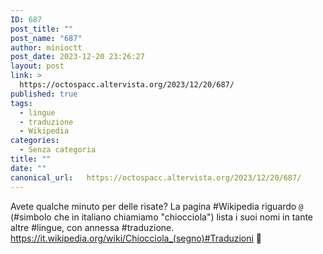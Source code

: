 ```yaml
---
ID: 687
post_title: ""
post_name: "687"
author: minioctt
post_date: 2023-12-20 23:26:27
layout: post
link: >
  https://octospacc.altervista.org/2023/12/20/687/
published: true
tags:
  - lingue
  - traduzione
  - Wikipedia
categories:
  - Senza categoria
title: ""
date: ""
canonical_url:   https://octospacc.altervista.org/2023/12/20/687/
---
```

<!-- wp:paragraph -->
<p>Avete qualche minuto per delle risate? La pagina #Wikipedia riguardo <code>@</code> (#simbolo che in italiano chiamiamo "chiocciola") lista i suoi nomi in tante altre #lingue, con annessa #traduzione. <a href="https://it.wikipedia.org/wiki/Chiocciola_(segno)#Traduzioni">https://it.wikipedia.org/wiki/Chiocciola_(segno)#Traduzioni</a> 🤯️</p>
<!-- /wp:paragraph -->